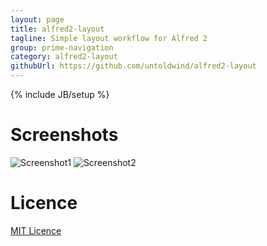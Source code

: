 ```yaml
---
layout: page
title: alfred2-layout
tagline: Simple layout workflow for Alfred 2
group: prime-navigation
category: alfred2-layout
githubUrl: https://github.com/untoldwind/alfred2-layout
---
```

{% include JB/setup %}

# Screenshots

![Screenshot1](https://dl.dropboxusercontent.com/u/3815280/Bildschirmfoto%202013-09-24%20um%2013.54.58.png)
![Screenshot2](https://dl.dropboxusercontent.com/u/3815280/Bildschirmfoto%202013-09-24%20um%2013.55.22.png)

# Licence

[MIT Licence](http://opensource.org/licenses/MIT)
